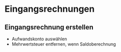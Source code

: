 # Eingangsrechnungen

## Eingangsrechnung erstellen
* Aufwandskonto auswählen
* Mehrwertsteuer entfernen, wenn Saldoberechnung